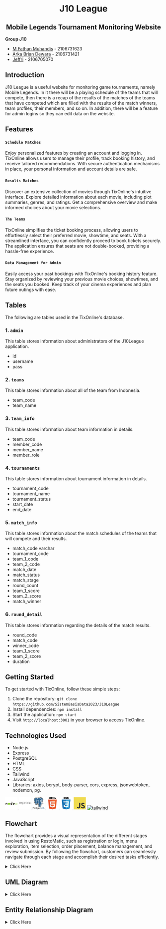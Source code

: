 <div align="center">
  <h1 align="center">J10 League</h1>
  <h2 align="center">Mobile Legends Tournament Monitoring Website</h1>
</div>

**Group J10**
+ [M Fathan Muhandis](https://github.com/fathanmuhandis) - 2106731623
+ [Arka Brian Dewara](https://github.com/arkadebrian) - 2106731421
+ [Jeffri](https://github.com/JeffriUI) - 2106705070

## Introduction
J10 League is a useful website for monitoring game tournaments, namely Mobile Legends. In it there will be a playing schedule of the teams that will compete, then there is a recap of the results of the matches of the teams that have competed which are filled with the results of the match winners, team profiles, their members, and so on. In addition, there will be a feature for admin logins so they can edit data on the website.

## Features

#### `Schedule Matches`

Enjoy personalized features by creating an account and logging in. TixOnline allows users to manage their profile, track booking history, and receive tailored recommendations. With secure authentication mechanisms in place, your personal information and account details are safe.

#### `Results Matches`

Discover an extensive collection of movies through TixOnline's intuitive interface. Explore detailed information about each movie, including plot summaries, genres, and ratings. Get a comprehensive overview and make informed choices about your movie selections.

#### `The Teams`

TixOnline simplifies the ticket booking process, allowing users to effortlessly select their preferred movie, showtime, and seats. With a streamlined interface, you can confidently proceed to book tickets securely. The application ensures that seats are not double-booked, providing a hassle-free experience.

#### `Data Management for Admin`

Easily access your past bookings with TixOnline's booking history feature. Stay organized by reviewing your previous movie choices, showtimes, and the seats you booked. Keep track of your cinema experiences and plan future outings with ease.

## Tables

The following are tables used in the TixOnline's database.

### 1. `admin`

This table stores information about administrators of the J10League application.

- id
- username
- pass

### 2. `teams`

This table stores information about all of the team from Indonesia.

- team_code
- team_name

### 3. `team_info`

This table stores information about team information in details.

- team_code
- member_code
- member_name
- member_role

### 4. `tournaments`

This table stores information about tournament information in details.

- tournament_code
- tournament_name
- tournament_status
- start_date
- end_date

### 5. `match_info`

This table stores information about the match schedules of the teams that will compete and their results.

- match_code varchar
- tournament_code
- team_1_code
- team_2_code
- match_date
- match_status
- match_stage
- round_count
- team_1_score
- team_2_score
- match_winner

### 6. `round_detail`

This table stores information regarding the details of the match results.

- round_code
- match_code
- winner_code
- team_1_score
- team_2_score
- duration



## Getting Started

To get started with TixOnline, follow these simple steps:

1. Clone the repository: `git clone https://github.com/SistemBasisData2023/J10League`
2. Install dependencies: `npm install`
3. Start the application: `npm start`
4. Visit `http://localhost:3001` in your browser to access TixOnline.

## Technologies Used

- Node.js 
- Express 
- PostgreSQL 
- HTML
- CSS
- Tailwind
- JavaScript
- Libraries: axios, bcrypt, body-parser, cors, express, jsonwebtoken, nodemon, pg.

<p align="left"><a href="https://nodejs.org" target="_blank" rel="noreferrer"> <img src="https://raw.githubusercontent.com/devicons/devicon/master/icons/nodejs/nodejs-original-wordmark.svg" alt="nodejs" width="40" height="40"/> <a href="https://expressjs.com" target="_blank" rel="noreferrer"> <img src="https://raw.githubusercontent.com/devicons/devicon/master/icons/express/express-original-wordmark.svg" alt="express" width="40" height="40"/> </a> <a href="https://www.postgresql.org" target="_blank" rel="noreferrer"> <img src="https://raw.githubusercontent.com/devicons/devicon/master/icons/postgresql/postgresql-original-wordmark.svg" alt="postgresql" width="40" height="40"/> </a> <a href="https://www.w3.org/html/" target="_blank" rel="noreferrer"> <img src="https://raw.githubusercontent.com/devicons/devicon/master/icons/html5/html5-original-wordmark.svg" alt="html5" width="40" height="40"/> </a> <a href="https://www.w3schools.com/css/" target="_blank" rel="noreferrer"> <img src="https://raw.githubusercontent.com/devicons/devicon/master/icons/css3/css3-original-wordmark.svg" alt="css3" width="40" height="40"/> </a> <a href="https://developer.mozilla.org/en-US/docs/Web/JavaScript" target="_blank" rel="noreferrer"> <img src="https://raw.githubusercontent.com/devicons/devicon/master/icons/javascript/javascript-original.svg" alt="javascript" width="40" height="40"/> </a> <a href="https://tailwindcss.com/" target="_blank" rel="noreferrer"> <img src="https://www.vectorlogo.zone/logos/tailwindcss/tailwindcss-icon.svg" alt="tailwind" width="40" height="40"/> </a> </p>

## Flowchart

The flowchart provides a visual representation of the different stages involved in using RestoMatic, such as registration or login, menu exploration, item selection, order placement, balance management, and review submission. By following the flowchart, customers can seamlessly navigate through each stage and accomplish their desired tasks efficiently.

<details>
  <summary>Click Here</summary>
  
![TixOnline Flowchart](https://github.com/SistemBasisData2023/TixOnline)

</details>

## UML Diagram

<details>
  <summary>Click Here</summary>

![TixOnline UML Diagram](https://github.com/SistemBasisData2023/TixOnline)

</details>

## Entity Relationship Diagram

<details>
  <summary>Click Here</summary>

![TixOnline ERD](https://github.com/SistemBasisData2023/TixOnline)

</details>
